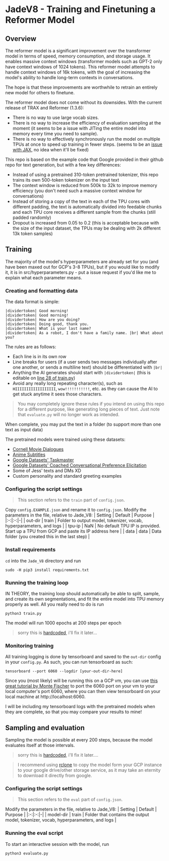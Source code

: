 # JadeV8 - Training and Finetuning a Reformer Model

## Overview
The reformer model is a significant improvement over the transformer model in terms of speed, memory consumption, and storage usage. It enables massive context windows (transformer models such as GPT-2 only have context windows of 1024 tokens). This reformer model attempts to handle context windows of 16k tokens, with the goal of increasing the model's ability to handle long-term contexts in conversations.

The hope is that these improvements are worthwhile to retrain an entirely new model for others to finetune.

The reformer model does not come without its downsides. With the current release of TRAX and Reformer (1.3.6):
- There is no way to use large vocab sizes. 
- There is no way to increase the efficiency of evaluation sampling at the moment (it seems to be a issue with JITing the entire model into memory every time you need to sample). 
- There is no way to effectively synchronously run the model on multiple TPUs at once to speed up training in fewer steps. (seems to be an [issue with JAX](https://github.com/google/jax/issues/3004), no idea when it'll be fixed)

This repo is based on the example code that Google provided in their github repo for text generation, but with a few key differences:
- Instead of using a pretrained 310-token pretrained tokenizer, this repo trains its own 500-token tokenizer on the input text
- The context window is reduced from 500k to 32k to improve memory efficiency (you don't need such a massive context window for conversations)
- Instead of storing a copy of the text in each of the TPU cores with different padding, the text is automatically divided into feedable chunks and each TPU core receives a different sample from the chunks (still padded randomly)
- Dropout is increased from 0.05 to 0.2 (this is acceptable because with the size of the input dataset, the TPUs may be dealing with 2k different 13k token samples)

## Training
The majority of the model's hyperparameters are already set for you (and have been maxed out for GCP's 3-8 TPUs), but if you would like to modify it, it is in src/hyperparameters.py - put a issue request if you'd like me to explain what each parameter means.

### Creating and formatting data
The data format is simple:
```
|dividertoken| Good morning! 
|dividertoken| Good morning!
|dividertoken| How are you doing? 
|dividertoken| Doing good, thank you. 
|dividertoken| What is your last name? 
|dividertoken| As a robot, I don't have a family name. |br| What about you?
```
The rules are as follows:
- Each line is in its own row
- Line breaks for users (if a user sends two messages individually after one another, or sends a multiline text) should be differentiated with `|br|`
- Anything the AI generates should start with `|dividertoken|` (this is editable on [line 28 of train.py](https://github.com/JEF1056/Jade_V8/blob/c1a65390c5439d311bf6d51750bade928327934f/train.py#L29))
- Avoid any really long repeating character(s), such as `HIIIIIIIIIIIIIIIIII`, `wow!!!!!!!!!!!`, etc. as they can cause the AI to get stuck anytime it sees those characters.

> You may completely ignore these rules if you intend on using this repo for a different purpose, like generating long pieces of text. Just note that `evaluate.py` will no longer work as intended.

When complete, you may put the text in a folder (to support more than one text as input data)

The pretrained models were trained using these datasets:
- [Cornell Movie Dialogues](https://www.cs.cornell.edu/~cristian/Cornell_Movie-Dialogs_Corpus.html)
- [Anime Subtitles](https://www.kaggle.com/jef1056/anime-subtitles)
- [Google Datasets' Taskmaster](https://github.com/google-research-datasets/Taskmaster)
- [Google Datasets' Coached Conversational Preference Elicitation](https://research.google/tools/datasets/coached-conversational-preference-elicitation/)
- Some of Jess' texts and DMs XD
- Custom personality and standard greeting examples

### Configuring the script settings
> This section refers to the `train` part of `config.json`.

Copy `config.EXAMPLE.json` and rename it to `config.json`. Modify the parameters in the file, relative to Jade_V8:
| Setting | Default | Purpose |
|:-:|:-:|-|
| out-dir | train | Folder to output model, tokenizer, vocab, hyperparameters, and logs |
| tpu-ip | NaN | No default TPU IP is provided. Start up a TPU from GCP and paste its IP address here |
| data | data | Data folder (you created this in the last step) |

### Install requirements
`cd` into the `Jade_V8` directory and run 
```
sudo -H pip3 install requirements.txt
```

### Running the training loop
IN THEORY, the training loop should automatically be able to split, sample, and create its own segmentations, and fit the entire model into TPU memory properly as well. All you really need to do is run 
```
python3 train.py
```
The model will run 1000 epochs at 200 steps per epoch
> sorry this is [hardcoded](https://github.com/JEF1056/Jade_V8/blob/c1a65390c5439d311bf6d51750bade928327934f/train.py#L120), i'll fix it later...

### Monitoring training
All training logging is done by tensorboard and saved to the `out-dir` config in your `config.py`. As such, you can run tensorboard as such:
```
tensorboard --port 6060 --logdir [your-out-dir-here]
```
Since you (most likely) will be running this on a GCP vm, you can use [this great tutorial by Monte Fischer](https://www.montefischer.com/2020/02/20/tensorboard-with-gcp.html) to port the 6060 port on your vm to your local computer's port 6060, where you can then view tensorboard on your local machine at http://localhost:6060.

I will be including my tensorboard logs with the pretrained models when they are complete, so that you may compare your results to mine!

## Sampling and evaluation
Sampling the model is possible at every 200 steps, because the model evaluates itself at those intervals.
> sorry this is [hardcoded](https://github.com/JEF1056/Jade_V8/blob/c1a65390c5439d311bf6d51750bade928327934f/train.py#L120), i'll fix it later.... 

> I recommend using [rclone](https://rclone.org/) to copy the model form your GCP instance to your google drive/other storage service, as it may take an eternity to download it directly from google.

### Configuring the script settings
> This section refers to the `eval` part of `config.json`.

Modify the parameters in the file, relative to Jade_V8:
| Setting | Default | Purpose |
|:-:|:-:|-|
| model-dir | train | Folder that contains the output model, tokenizer, vocab, hyperparameters, and logs |

### Running the eval script
To start an interactive session with the model, run
```
python3 evaluate.py
```
